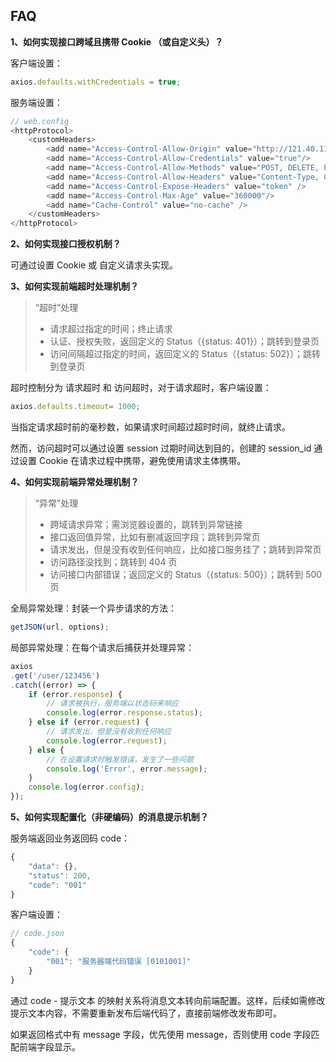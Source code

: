 ## FAQ

**1、如何实现接口跨域且携带 Cookie （或自定义头）？**

客户端设置：

```js
axios.defaults.withCredentials = true;
```

服务端设置：

```js
// web.config
<httpProtocol>
    <customHeaders>
        <add name="Access-Control-Allow-Origin" value="http://121.40.115.179:11111" />
        <add name="Access-Control-Allow-Credentials" value="true"/>
        <add name="Access-Control-Allow-Methods" value="POST, DELETE, PUT, GET, OPTIONS" />
        <add name="Access-Control-Allow-Headers" value="Content-Type, Content-Length, Accept, Authorization, X-Requested-With, token" />
        <add name="Access-Control-Expose-Headers" value="token" />
        <add name="Access-Control-Max-Age" value="360000"/>
        <add name="Cache-Control" value="no-cache" />
    </customHeaders>
</httpProtocol>
```

**2、如何实现接口授权机制？**

可通过设置 Cookie 或 自定义请求头实现。

**3、如何实现前端超时处理机制？**

> “超时”处理
>
> * 请求超过指定的时间；终止请求
> * 认证、授权失败，返回定义的 Status（{status: 401}）；跳转到登录页
> * 访问间隔超过指定的时间，返回定义的 Status（{status: 502}）；跳转到登录页

超时控制分为 请求超时 和 访问超时，对于请求超时，客户端设置：

```js
axios.defaults.timeout= 1000;
```

当指定请求超时前的毫秒数，如果请求时间超过超时时间，就终止请求。

然而，访问超时可以通过设置 session 过期时间达到目的，创建的 session\_id 通过设置 Cookie 在请求过程中携带，避免使用请求主体携带。

**4、如何实现前端异常处理机制？**

> “异常”处理
>
> * 跨域请求异常；需浏览器设置的，跳转到异常链接
> * 接口返回值异常，比如有删减返回字段；跳转到异常页
> * 请求发出，但是没有收到任何响应，比如接口服务挂了；跳转到异常页
> * 访问路径没找到；跳转到 404 页
> * 访问接口内部错误；返回定义的 Status（{status: 500}）；跳转到 500 页

全局异常处理：封装一个异步请求的方法：

```js
getJSON(url, options);
```

局部异常处理：在每个请求后捕获并处理异常：

```js
axios
.get('/user/123456')
.catch((error) => {
    if (error.response) {
        // 请求被执行，服务端以状态码来响应
        console.log(error.response.status);
    } else if (error.request) {
        // 请求发出，但是没有收到任何响应
        console.log(error.request);
    } else {
        // 在设置请求时触发错误，发生了一些问题
        console.log('Error', error.message);
    }
    console.log(error.config);
});
```

**5、如何实现配置化（非硬编码）的消息提示机制？**

服务端返回业务返回码 code：

```js
{
    "data": {},
    "status": 200,
    "code": "001"
}
```

客户端设置：

```js
// code.json
{
    "code": {
        "001": "服务器端代码错误 [0101001]"
    }
}
```

通过 code - 提示文本 的映射关系将消息文本转向前端配置。这样，后续如需修改提示文本内容，不需要重新发布后端代码了，直接前端修改发布即可。

如果返回格式中有 message 字段，优先使用 message，否则使用 code 字段匹配前端字段显示。

